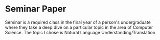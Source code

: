 # Seminar Paper
Seminar is a required class in the final year of a person's undergraduate where they take a deep dive on a particular topic in the area of Computer Science. The topic I chose is Natural Language Understanding/Translation
